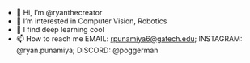 - 👋 Hi, I’m @ryanthecreator
- 👀 I’m interested in Computer Vision, Robotics
- 🌱 I find deep learning cool
- 📫 How to reach me
EMAIL: rpunamiya6@gatech.edu;
INSTAGRAM: @ryan.punamiya;
DISCORD: @poggerman
    

<!---
ryanthecreator/ryanthecreator is a ✨ special ✨ repository because its `README.md` (this file) appears on your GitHub profile.
You can click the Preview link to take a look at your changes.
--->
